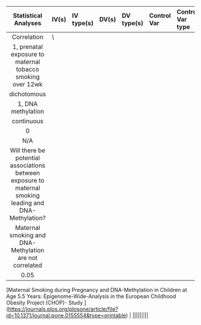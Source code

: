 | **Statistical Analyses**	|  **IV(s)**  |  **IV type(s)** |  **DV(s)**  |  **DV type(s)**  |  **Control Var** | **Control Var type**  | **Question to be answered** | **_H0_** | **alpha** | **link to paper**| 
|:----------:|:----------|:------------|:-------------|:-------------|:------------|:------------- |:------------------|:----:|:-------:|:-------|
Correlation	|\
1, prenatal exposure to maternal tobacco smoking over 12wk | 
dichotomous| 
1, DNA methylation|
continuous | 
0 | 
N/A| 	
Will there be potential associations between exposure to maternal smoking leading and DNA-Methylation? | 
Maternal smoking and DNA-Methylation are not correlated | 
0.05 | 
[Maternal Smoking during Pregnancy and DNA-Methylation in Children at Age 5.5 Years: Epigenome-Wide-Analysis in the European Childhood Obesity Project (CHOP)- Study ]
(https://journals.plos.org/plosone/article/file?id=10.1371/journal.pone.0155554&type=printable) |
  |||||||||
  
